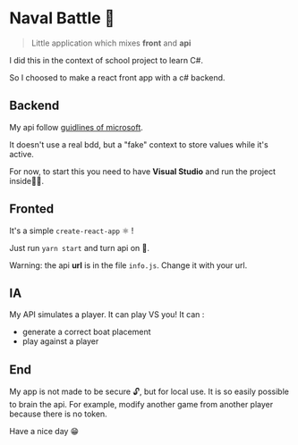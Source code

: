 # Naval Battle 🚤

> Little application which mixes **front** and **api**

I did this in the context of school project to learn C#.

So I choosed to make a react front app with a c# backend.

## Backend

My api follow [guidlines of microsoft](https://docs.microsoft.com/fr-ch/aspnet/core/tutorials/first-web-api?view=aspnetcore-5.0&tabs=visual-studio).

It doesn't use a real bdd, but a "fake" context to store values while it's active.

For now, to start this you need to have **Visual Studio** and run the project inside🏃‍♂️.

## Fronted

It's a simple `create-react-app` ⚛️ !

Just run `yarn start` and turn api on 🚀.

Warning: the api **url** is in the file `info.js`. Change it with your url.

## IA

My API simulates a player. It can play VS you!
It can :
- generate a correct boat placement
- play against a player

## End

My app is not made to be secure 🔓, but for local use. It is so easily possible to brain the api. For example, modify another game from another player because there is no token.

Have a nice day 😁
